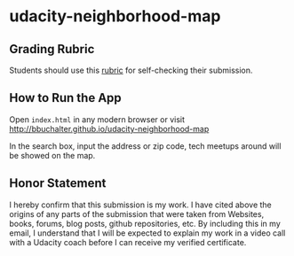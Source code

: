 udacity-neighborhood-map
===============================

## Grading Rubric
Students should use this [rubric](https://www.udacity.com/course/viewer#!/c-nd001/l-2711658591/m-2684328537) for self-checking their submission.

## How to Run the App
Open `index.html` in any modern browser or visit http://bbuchalter.github.io/udacity-neighborhood-map

In the search box, input the address or zip code, tech meetups around will be showed on the map.

## Honor Statement
I hereby confirm that this submission is my work. I have cited above the origins of any parts of the submission that were taken from Websites, books, forums, blog posts, github repositories, etc. By including this in my email, I understand that I will be expected to explain my work in a video call with a Udacity coach before I can receive my verified certificate.
